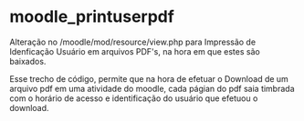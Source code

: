 # moodle_printuserpdf
Alteração no /moodle/mod/resource/view.php para Impressão de Idenficação Usuário em arquivos PDF's, na hora em que estes são baixados.

Esse trecho de código, permite que na hora de efetuar o Download de um arquivo pdf em uma atividade do moodle, cada págian do pdf saia timbrada com o horário de acesso e identificação do usuário que efetuou o download.

